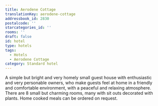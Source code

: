 ```yaml
---
title: Aerodene Cottage
translationKey: aerodene-cottage
addressbook_id: 2830
postalcode: ''
starcategories_id: ''
rooms: ''
draft: false
id: hotel
type: hotels
tags:
  - Hotels
  - Aerodene Cottage
category: Standard hotel
---
```

A simple but bright and very homely small guest house with enthusiastic and very personable owners, who make guests feel at home in a friendly and comfortable environment, with a peaceful and relaxing atmosphere. There are 8 small but charming rooms, many with sit outs decorated with plants. Home cooked meals can be ordered on request.         